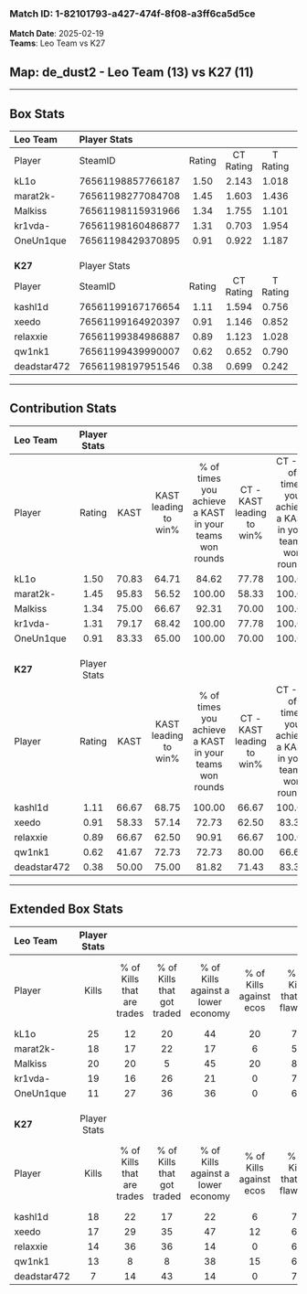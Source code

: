 ### Match ID: 1-82101793-a427-474f-8f08-a3ff6ca5d5ce  
**Match Date**: 2025-02-19  
**Teams**: Leo Team vs K27  

## **Map**: de_dust2 - Leo Team (13) vs K27 (11)  
---  

## Box Stats  

| **Leo Team** | Player Stats      |        |           |          |       |       |       |         |        |      |     |
| :- | :- | :-: | :-: | :-: | :-: | :-: | :-: | :-: | :-: | :-: | :-: |
| Player       | SteamID           | Rating | CT Rating | T Rating | KAST  |  ADR  | Kills | Assists | Deaths | K/D  | HS% |
| kL1o         | 76561198857766187 |  1.50  |   2.143   |  1.018   | 70.83 | 102.2 |  25   |    6    |   15   | 1.67 | 48  |
| marat2k-     | 76561198277084708 |  1.45  |   1.603   |  1.436   | 95.83 | 85.3  |  18   |    9    |   12   | 1.50 | 50  |
| Malkiss      | 76561198115931966 |  1.34  |   1.755   |  1.101   | 75.00 | 96.8  |  20   |    8    |   15   | 1.33 | 30  |
| kr1vda-      | 76561198160486877 |  1.31  |   0.703   |  1.954   | 79.17 | 87.8  |  19   |    3    |   14   | 1.36 | 84  |
| OneUn1que    | 76561198429370895 |  0.91  |   0.922   |  1.187   | 83.33 | 46.8  |  11   |    2    |   14   | 0.79 | 54  |
|              |                   |        |           |          |       |       |       |         |        |      |     |
|              |                   |        |           |          |       |       |       |         |        |      |     |
|              |                   |        |           |          |       |       |       |         |        |      |     |
| **K27**      | Player Stats      |        |           |          |       |       |       |         |        |      |     |
| Player       | SteamID           | Rating | CT Rating | T Rating | KAST  |  ADR  | Kills | Assists | Deaths | K/D  | HS% |
| kashl1d      | 76561199167176654 |  1.11  |   1.594   |  0.756   | 66.67 | 77.0  |  18   |    5    |   16   | 1.13 | 22  |
| xeedo        | 76561199164920397 |  0.91  |   1.146   |  0.852   | 58.33 | 69.7  |  17   |    2    |   19   | 0.89 | 47  |
| relaxxie     | 76561199384986887 |  0.89  |   1.123   |  1.028   | 66.67 | 73.7  |  14   |    6    |   19   | 0.74 | 28  |
| qw1nk1       | 76561199439990007 |  0.62  |   0.652   |  0.790   | 41.67 | 62.4  |  13   |    3    |   19   | 0.68 | 61  |
| deadstar472  | 76561198197951546 |  0.38  |   0.699   |  0.242   | 50.00 | 46.4  |   7   |    5    |   21   | 0.33 | 57  |
---  

## Contribution Stats  

| **Leo Team** | Player Stats |       |                      |                                                        |                           |                                                             |                          |                                                            |
| :- | :-: | :-: | :-: | :-: | :-: | :-: | :-: | :-: |
| Player       |    Rating    | KAST  | KAST leading to win% | % of times you achieve a KAST in your teams won rounds | CT - KAST leading to win% | CT - % of times you achieve a KAST in your teams won rounds | T - KAST leading to win% | T - % of times you achieve a KAST in your teams won rounds |
| kL1o         |     1.50     | 70.83 |        64.71         |                         84.62                          |           77.78           |                           100.00                            |          50.00           |                           66.67                            |
| marat2k-     |     1.45     | 95.83 |        56.52         |                         100.00                         |           58.33           |                           100.00                            |          54.55           |                           100.00                           |
| Malkiss      |     1.34     | 75.00 |        66.67         |                         92.31                          |           70.00           |                           100.00                            |          62.50           |                           83.33                            |
| kr1vda-      |     1.31     | 79.17 |        68.42         |                         100.00                         |           77.78           |                           100.00                            |          60.00           |                           100.00                           |
| OneUn1que    |     0.91     | 83.33 |        65.00         |                         100.00                         |           70.00           |                           100.00                            |          60.00           |                           100.00                           |
|              |              |       |                      |                                                        |                           |                                                             |                          |                                                            |
|              |              |       |                      |                                                        |                           |                                                             |                          |                                                            |
|              |              |       |                      |                                                        |                           |                                                             |                          |                                                            |
| **K27**      | Player Stats |       |                      |                                                        |                           |                                                             |                          |                                                            |
| Player       |    Rating    | KAST  | KAST leading to win% | % of times you achieve a KAST in your teams won rounds | CT - KAST leading to win% | CT - % of times you achieve a KAST in your teams won rounds | T - KAST leading to win% | T - % of times you achieve a KAST in your teams won rounds |
| kashl1d      |     1.11     | 66.67 |        68.75         |                         100.00                         |           66.67           |                           100.00                            |          71.43           |                           100.00                           |
| xeedo        |     0.91     | 58.33 |        57.14         |                         72.73                          |           62.50           |                            83.33                            |          50.00           |                           60.00                            |
| relaxxie     |     0.89     | 66.67 |        62.50         |                         90.91                          |           66.67           |                           100.00                            |          57.14           |                           80.00                            |
| qw1nk1       |     0.62     | 41.67 |        72.73         |                         72.73                          |           80.00           |                            66.67                            |          66.67           |                           80.00                            |
| deadstar472  |     0.38     | 50.00 |        75.00         |                         81.82                          |           71.43           |                            83.33                            |          80.00           |                           80.00                            |
---  

## Extended Box Stats  

| **Leo Team** | Player Stats |                            |                            |                                    |                         |                              |                                 |        |                             |                                     |                          |                               |                            |
| :- | :-: | :-: | :-: | :-: | :-: | :-: | :-: | :-: | :-: | :-: | :-: | :-: | :-: |
| Player       |    Kills     | % of Kills that are trades | % of Kills that got traded | % of Kills against a lower economy | % of Kills against ecos | % of Kills that are flawless | % of Kills that are close duels | Deaths | % of Deaths that get traded | % of Deaths against a lower economy | % of Deaths against ecos | % of Deaths that are flawless | % of Deaths that are close |
| kL1o         |      25      |             12             |             20             |                 44                 |           20            |              72              |                4                |   15   |             20              |                 13                  |            0             |              60               |             7              |
| marat2k-     |      18      |             17             |             22             |                 17                 |            6            |              56              |                0                |   12   |             25              |                  8                  |            0             |              83               |             8              |
| Malkiss      |      20      |             20             |             5              |                 45                 |           20            |              80              |                0                |   15   |             27              |                 13                  |            0             |              60               |             7              |
| kr1vda-      |      19      |             16             |             26             |                 21                 |            0            |              79              |                5                |   14   |              7              |                 14                  |            0             |              57               |             7              |
| OneUn1que    |      11      |             27             |             36             |                 36                 |            0            |              64              |               27                |   14   |             43              |                 14                  |            0             |              71               |             0              |
|              |              |                            |                            |                                    |                         |                              |                                 |        |                             |                                     |                          |                               |                            |
|              |              |                            |                            |                                    |                         |                              |                                 |        |                             |                                     |                          |                               |                            |
|              |              |                            |                            |                                    |                         |                              |                                 |        |                             |                                     |                          |                               |                            |
| **K27**      | Player Stats |                            |                            |                                    |                         |                              |                                 |        |                             |                                     |                          |                               |                            |
| Player       |    Kills     | % of Kills that are trades | % of Kills that got traded | % of Kills against a lower economy | % of Kills against ecos | % of Kills that are flawless | % of Kills that are close duels | Deaths | % of Deaths that get traded | % of Deaths against a lower economy | % of Deaths against ecos | % of Deaths that are flawless | % of Deaths that are close |
| kashl1d      |      18      |             22             |             17             |                 22                 |            6            |              78              |               11                |   16   |             19              |                 19                  |            6             |              75               |             6              |
| xeedo        |      17      |             29             |             35             |                 47                 |           12            |              65              |                6                |   19   |             21              |                  5                  |            0             |              63               |             5              |
| relaxxie     |      14      |             36             |             36             |                 14                 |            0            |              64              |                0                |   19   |             26              |                 16                  |            5             |              74               |             5              |
| qw1nk1       |      13      |             8              |             8              |                 38                 |           15            |              62              |                0                |   19   |             21              |                 11                  |            0             |              84               |             5              |
| deadstar472  |      7       |             14             |             43             |                 14                 |            0            |              71              |               14                |   21   |             19              |                 19                  |            5             |              67               |             5              |
